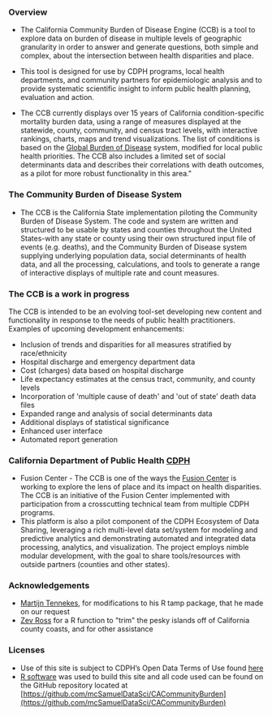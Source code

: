### Overview

*  The California Community Burden of Disease Engine (CCB) is a tool to explore data on burden of disease in multiple levels of geographic granularity in order to answer and generate questions, both simple and complex, about the intersection between health disparities and place. 

*  This tool is designed for use by CDPH programs, local health departments, and community partners for epidemiologic analysis and to provide systematic scientific insight to inform public health planning, evaluation and action.

*  The CCB currently displays over 15 years of California condition-specific mortality burden data, using a range of measures displayed at the statewide, county, community, and census tract levels, with interactive rankings, charts, maps and trend visualizations. The list of conditions is based on the [Global Burden of Disease](http://www.healthdata.org/gbd) system, modified for local public health priorities. The CCB also includes a limited set of social determinants data and describes their correlations with death outcomes, as a pilot for more robust functionality in this area." 


### The Community Burden of Disease System

  * The CCB is the California State implementation piloting the Community Burden of Disease System. The code and system are written and structured to be usable by states and counties throughout the United States-with any state or county using their own structured input file of events (e.g. deaths), and the Community Burden of Disease system supplying underlying population data, social determinants of health data, and all the processing, calculations, and tools to generate a range of interactive displays of multiple rate and count measures.



### The CCB is a work in progress

The CCB is intended to be an evolving tool-set developing new content and functionality in response to the needs of public health practitioners. Examples of upcoming development enhancements:

* Inclusion of trends and disparities for all measures stratified by race/ethnicity
* Hospital discharge and emergency department data
* Cost (charges) data based on hospital discharge
* Life expectancy estimates at the census tract, community, and county levels
* Incorporation of 'multiple cause of death' and 'out of state' death data files
* Expanded range and analysis of social determinants data
* Additional displays of statistical significance
* Enhanced user interface
* Automated report generation 


### California Department of Public Health [CDPH](https://www.cdph.ca.gov/Pages/CDPHHome.aspx)

* Fusion Center - The CCB is one of the ways the [Fusion Center](https://www.cdph.ca.gov/Programs/FCSD/Pages/FusionCenter.aspx) is working to explore the lens of place and its impact on health disparities.  The CCB is an initiative of the Fusion Center implemented with participation from a crosscutting technical team from multiple CDPH programs.  
* This platform is also a pilot component of the CDPH Ecosystem of Data Sharing, leveraging a rich multi-level data set/system for modeling and predictive analytics and demonstrating automated and integrated data processing, analytics, and visualization. The project employs nimble modular development, with the goal to share tools/resources with outside partners (counties and other states). 


### Acknowledgements
* [Martijn Tennekes](https://github.com/mtennekes), for modifications to his R tamp package, that he made on our request
* [Zev Ross](http://www.zevross.com/) for a R function to "trim" the pesky islands off of California county coasts, and for other assistance


### Licenses 
* Use of this site is subject to CDPH’s Open Data Terms of Use found [here](https://data.chhs.ca.gov/pages/terms)
* [R software](https://www.r-project.org/about.html) was used to build this site and all code used can be found on the GitHub repository located at [https://github.com/mcSamuelDataSci/CACommunityBurden](https://github.com/mcSamuelDataSci/CACommunityBurden)


